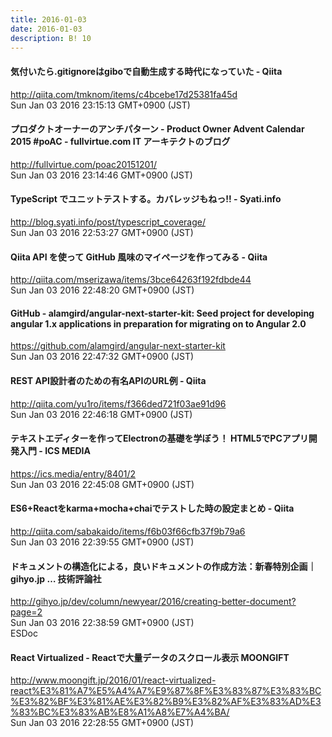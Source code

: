 ```yaml
---
title: 2016-01-03
date: 2016-01-03
description: B! 10
---
```


#### 気付いたら.gitignoreはgiboで自動生成する時代になっていた - Qiita
http://qiita.com/tmknom/items/c4bcebe17d25381fa45d<br>
Sun Jan 03 2016 23:15:13 GMT+0900 (JST)<br>


#### プロダクトオーナーのアンチパターン - Product Owner Advent Calendar 2015 #poAC - fullvirtue.com IT アーキテクトのブログ
http://fullvirtue.com/poac20151201/<br>
Sun Jan 03 2016 23:14:46 GMT+0900 (JST)<br>


#### TypeScript でユニットテストする。カバレッジもねっ!! - Syati.info
http://blog.syati.info/post/typescript_coverage/<br>
Sun Jan 03 2016 22:53:27 GMT+0900 (JST)<br>


#### Qiita API を使って GitHub 風味のマイページを作ってみる - Qiita
http://qiita.com/mserizawa/items/3bce64263f192fdbde44<br>
Sun Jan 03 2016 22:48:20 GMT+0900 (JST)<br>


#### GitHub - alamgird/angular-next-starter-kit: Seed project for developing angular 1.x applications in preparation for migrating on to Angular 2.0
https://github.com/alamgird/angular-next-starter-kit<br>
Sun Jan 03 2016 22:47:32 GMT+0900 (JST)<br>


#### REST API設計者のための有名APIのURL例 - Qiita
http://qiita.com/yu1ro/items/f366ded721f03ae91d96<br>
Sun Jan 03 2016 22:46:18 GMT+0900 (JST)<br>


#### テキストエディターを作ってElectronの基礎を学ぼう！ HTML5でPCアプリ開発入門 - ICS MEDIA
https://ics.media/entry/8401/2<br>
Sun Jan 03 2016 22:45:08 GMT+0900 (JST)<br>


#### ES6+Reactをkarma+mocha+chaiでテストした時の設定まとめ - Qiita
http://qiita.com/sabakaido/items/f6b03f66cfb37f9b79a6<br>
Sun Jan 03 2016 22:39:55 GMT+0900 (JST)<br>


#### ドキュメントの構造化による，良いドキュメントの作成方法：新春特別企画｜gihyo.jp … 技術評論社
http://gihyo.jp/dev/column/newyear/2016/creating-better-document?page=2<br>
Sun Jan 03 2016 22:38:59 GMT+0900 (JST)<br>
ESDoc


#### React Virtualized - Reactで大量データのスクロール表示 MOONGIFT
http://www.moongift.jp/2016/01/react-virtualized-react%E3%81%A7%E5%A4%A7%E9%87%8F%E3%83%87%E3%83%BC%E3%82%BF%E3%81%AE%E3%82%B9%E3%82%AF%E3%83%AD%E3%83%BC%E3%83%AB%E8%A1%A8%E7%A4%BA/<br>
Sun Jan 03 2016 22:28:55 GMT+0900 (JST)<br>



